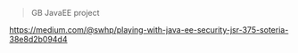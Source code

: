 > GB JavaEE project

https://medium.com/@swhp/playing-with-java-ee-security-jsr-375-soteria-38e8d2b094d4